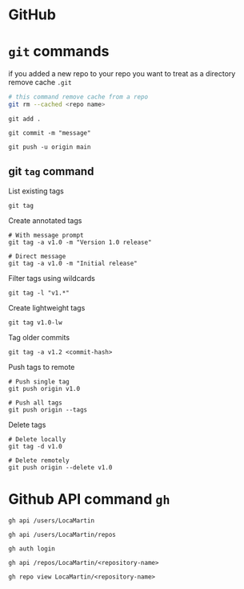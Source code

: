 # GitHub

# `git` commands

if you added a new repo to your repo you want to treat as a directory remove cache `.git`
```bash
# this command remove cache from a repo
git rm --cached <repo name>
```
```
git add .
```
```
git commit -m "message"
```
```
git push -u origin main
```
## git `tag` command

List existing tags
```
git tag
```
Create annotated tags
```
# With message prompt
git tag -a v1.0 -m "Version 1.0 release"

# Direct message
git tag -a v1.0 -m "Initial release"
```
Filter tags using wildcards
```
git tag -l "v1.*"
```
Create lightweight tags
```
git tag v1.0-lw
```
Tag older commits
```
git tag -a v1.2 <commit-hash>
```
Push tags to remote
```
# Push single tag
git push origin v1.0

# Push all tags
git push origin --tags
```
Delete tags
```
# Delete locally
git tag -d v1.0

# Delete remotely
git push origin --delete v1.0
```
# Github API command `gh`

```
gh api /users/LocaMartin
```
```
gh api /users/LocaMartin/repos
```
```
gh auth login
```
```
gh api /repos/LocaMartin/<repository-name>
```
```
gh repo view LocaMartin/<repository-name>
```
